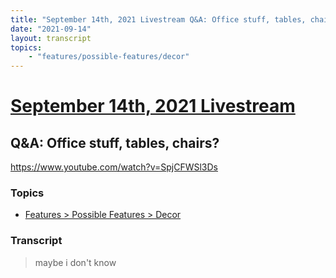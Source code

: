 ```yaml
---
title: "September 14th, 2021 Livestream Q&A: Office stuff, tables, chairs?"
date: "2021-09-14"
layout: transcript
topics:
    - "features/possible-features/decor"
---
```

# [September 14th, 2021 Livestream](../2021-09-14.md)
## Q&A: Office stuff, tables, chairs?
https://www.youtube.com/watch?v=SpjCFWSl3Ds

### Topics
* [Features > Possible Features > Decor](../topics/features/possible-features/decor.md)

### Transcript

> maybe i don't know
